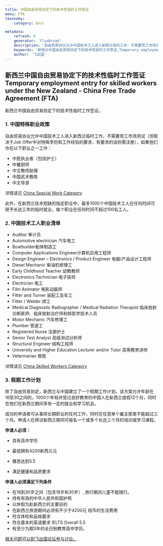 ```yaml
---
title: 中国自由贸易协定下的技术性临时工作签证
menu: FTA
taxonomy:
    category: docs

metadata:
    refresh: 0
    generator: 'flyabroad'
    description: '自由贸易协议允许中国技术工人进入新西兰临时工作，不需要劳工市场测试（但取决于Job Offer中对特殊学历和工作经验的要求，有要求的话则需注册）。'
    keywords: '新西兰中国自由贸易协定下的技术性临时工作签证,Temporary employment entry for skilled workers under the New Zealand - China Free Trade Agreement (FTA)'
    author: '飞出国'
---
```


## 新西兰中国自由贸易协定下的技术性临时工作签证 Temporary employment entry for skilled workers under the New Zealand - China Free Trade Agreement (FTA)

新西兰中国自由贸易协定下的技术性临时工作签证。

### 1. 中国特殊职业政策  ###

自由贸易协议允许中国技术工人进入新西兰临时工作，不需要劳工市场测试（但取决于Job Offer中对特殊学历和工作经验的要求，有要求的话则需注册），如果他们作在以下职业之一工作：

- 中医执业者（包括护士）
- 中餐厨师
- 中文教师助理
- 中国武术教练
- 中文导游

详情请见 [China Special Work Category](http://www.immigration.govt.nz/branch/chinahomepage/visasFTAagreements/specialworkcategory/chinaspecialworkcategory.htm)

此外，在新西兰技术短缺的指定职业中，最多1000个中国技术工人在任何时间可授予长达三年的临时就业，每个职业在任何时间不超过100名工人。

### 2. 中国技术工人职业清单 ###

- Auditor 审计员
- Automotive electrician 汽车电工
- Boatbuilder船体制造工
- Computer Applications Engineer计算机应用工程师
- Design Engineer – Electronics / Product Engineer 电器/产品设计工程师
- Diesel Mechanic 柴油机修理工
- Early Childhood Teacher 幼教教师
- Electronics Technician 电子技师
- Electrician 电工
- Film Animator 电影动画师
- Fitter and Turner 装配工及车工
- Fitter / Welder 焊工
- Medical Diagnostic Radiographer / Medical Radiation Therapist 临床放射诊断医师、临床放射治疗师和核医学技术人员
- Motor Mechanic 汽车修理工
- Plumber 管道工
- Registered Nurse 注册护士
- Senior Test Analyst 高级测试分析师
- Structural Engineer 结构工程师
- University and Higher Education Lecturer and/or Tutor 高等教育讲师
- Veterinarian 兽医


详情请见 [China Skilled Workers Category](http://www.immigration.govt.nz/branch/chinahomepage/visasFTAagreements/skilled-workers-category/skilledworkerscategory.htm)


### 3. 假期工作计划 ###


除了自由贸易协定，新西兰与中国建立了一个假期工作计划。该方案允许年龄在18至30之间的，1000个年轻并受过良好教育的中国人在新西兰度假12个月，同时在他们在新西兰期间享有一定的就业和学习机会。

成功的申请者可从事除长期职业的任何工作，同时在任意单个雇主那里不能超过三个月。申请人在拜访新西兰期间可报名一个或多个长达三个月的培训或学习课程。

**申请人必须：**

- 具有高中学历

- 最低拥有4200新西兰元

- 雅思达到5.5

- 满足健康和品质要求


**申请人必须满足下列条件**

- 在18到30岁之间（包含18岁和30岁）, 旅行期间儿童不能随行。
- 持有有效的中华人民共和国护照
- 以休假为赴新西兰的主要目的
- 在新西兰旅游期间必须有不少于4200元 纽币的生活费用
- 符合体检和品格要求
- 符合基本的英语要求 IELTS Overall 5.5
- 有至少为期3年的全日制教育高中学历。

[相关问题可以到飞出国论坛参与讨论。](http://bbs.fcgvisa.com/t/5896?target=_blank)